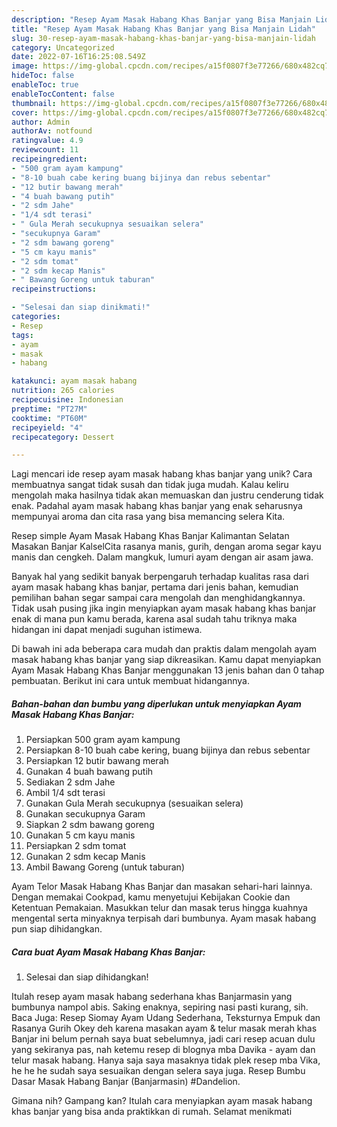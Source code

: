 ```yaml
---
description: "Resep Ayam Masak Habang Khas Banjar yang Bisa Manjain Lidah"
title: "Resep Ayam Masak Habang Khas Banjar yang Bisa Manjain Lidah"
slug: 30-resep-ayam-masak-habang-khas-banjar-yang-bisa-manjain-lidah
category: Uncategorized
date: 2022-07-16T16:25:08.549Z
image: https://img-global.cpcdn.com/recipes/a15f0807f3e77266/680x482cq70/ayam-masak-habang-khas-banjar-foto-resep-utama.jpg
hideToc: false
enableToc: true
enableTocContent: false
thumbnail: https://img-global.cpcdn.com/recipes/a15f0807f3e77266/680x482cq70/ayam-masak-habang-khas-banjar-foto-resep-utama.jpg
cover: https://img-global.cpcdn.com/recipes/a15f0807f3e77266/680x482cq70/ayam-masak-habang-khas-banjar-foto-resep-utama.jpg
author: Admin
authorAv: notfound
ratingvalue: 4.9
reviewcount: 11
recipeingredient:
- "500 gram ayam kampung"
- "8-10 buah cabe kering buang bijinya dan rebus sebentar"
- "12 butir bawang merah"
- "4 buah bawang putih"
- "2 sdm Jahe"
- "1/4 sdt terasi"
- " Gula Merah secukupnya sesuaikan selera"
- "secukupnya Garam"
- "2 sdm bawang goreng"
- "5 cm kayu manis"
- "2 sdm tomat"
- "2 sdm kecap Manis"
- " Bawang Goreng untuk taburan"
recipeinstructions:

- "Selesai dan siap dinikmati!"
categories:
- Resep
tags:
- ayam
- masak
- habang

katakunci: ayam masak habang 
nutrition: 265 calories
recipecuisine: Indonesian
preptime: "PT27M"
cooktime: "PT60M"
recipeyield: "4"
recipecategory: Dessert

---
```





Lagi mencari ide resep ayam masak habang khas banjar yang unik? Cara membuatnya sangat tidak susah dan tidak juga mudah. Kalau keliru mengolah maka hasilnya tidak akan memuaskan dan justru cenderung tidak enak. Padahal ayam masak habang khas banjar yang enak seharusnya mempunyai aroma dan cita rasa yang bisa memancing selera Kita.





Resep simple Ayam Masak Habang Khas Banjar Kalimantan Selatan Masakan Banjar KalselCita rasanya manis, gurih, dengan aroma segar kayu manis dan cengkeh. Dalam mangkuk, lumuri ayam dengan air asam jawa.

Banyak hal yang sedikit banyak berpengaruh terhadap kualitas rasa dari ayam masak habang khas banjar, pertama dari jenis bahan, kemudian pemilihan bahan segar sampai cara mengolah dan menghidangkannya. Tidak usah pusing jika ingin menyiapkan ayam masak habang khas banjar enak di mana pun kamu berada, karena asal sudah tahu triknya maka hidangan ini dapat menjadi suguhan istimewa.






Di bawah ini ada beberapa cara mudah dan praktis dalam mengolah ayam masak habang khas banjar yang siap dikreasikan. Kamu dapat menyiapkan Ayam Masak Habang Khas Banjar menggunakan 13 jenis bahan dan 0 tahap pembuatan. Berikut ini cara untuk membuat hidangannya.

<!--inarticleads1-->

##### Bahan-bahan dan bumbu yang diperlukan untuk menyiapkan Ayam Masak Habang Khas Banjar:

1. Persiapkan 500 gram ayam kampung
1. Persiapkan 8-10 buah cabe kering, buang bijinya dan rebus sebentar
1. Persiapkan 12 butir bawang merah
1. Gunakan 4 buah bawang putih
1. Sediakan 2 sdm Jahe
1. Ambil 1/4 sdt terasi
1. Gunakan  Gula Merah secukupnya (sesuaikan selera)
1. Gunakan secukupnya Garam
1. Siapkan 2 sdm bawang goreng
1. Gunakan 5 cm kayu manis
1. Persiapkan 2 sdm tomat
1. Gunakan 2 sdm kecap Manis
1. Ambil  Bawang Goreng (untuk taburan)


Ayam Telor Masak Habang Khas Banjar dan masakan sehari-hari lainnya. Dengan memakai Cookpad, kamu menyetujui Kebijakan Cookie dan Ketentuan Pemakaian. Masukkan telur dan masak terus hingga kuahnya mengental serta minyaknya terpisah dari bumbunya. Ayam masak habang pun siap dihidangkan. 

<!--inarticleads2-->

##### Cara buat Ayam Masak Habang Khas Banjar:


1. Selesai dan siap dihidangkan!

Itulah resep ayam masak habang sederhana khas Banjarmasin yang bumbunya nampol abis. Saking enaknya, sepiring nasi pasti kurang, sih. Baca Juga: Resep Siomay Ayam Udang Sederhana, Teksturnya Empuk dan Rasanya Gurih Okey deh karena masakan ayam &amp; telur masak merah khas Banjar ini belum pernah saya buat sebelumnya, jadi cari resep acuan dulu yang sekiranya pas, nah ketemu resep di blognya mba Davika - ayam dan telur masak habang. Hanya saja saya masaknya tidak plek resep mba Vika, he he he sudah saya sesuaikan dengan selera saya juga. Resep Bumbu Dasar Masak Habang Banjar (Banjarmasin) #Dandelion. 

Gimana nih? Gampang kan? Itulah cara menyiapkan ayam masak habang khas banjar yang bisa anda praktikkan di rumah. Selamat menikmati
